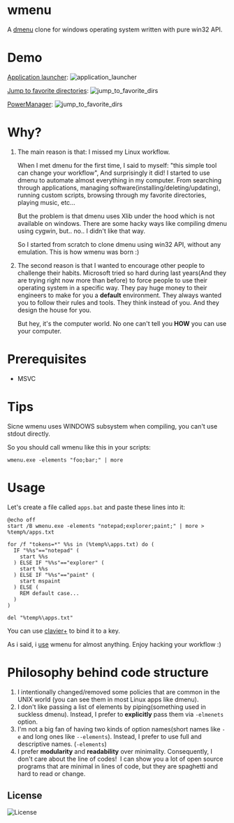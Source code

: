 # wmenu
A [dmenu](https://tools.suckless.org/dmenu/) clone for windows operating system written with pure win32 API.

# Demo

[Application launcher](https://github.com/LinArcX/winconf/blob/master/wmenu/02_apps.bat):
![application_launcher](https://user-images.githubusercontent.com/10884422/190995855-8fda3c72-1f08-4fa5-b454-7a5c29b95507.jpg)

[Jump to favorite directories](https://github.com/LinArcX/winconf/blob/master/wmenu/01_dirs.bat):
![jump_to_favorite_dirs](https://user-images.githubusercontent.com/10884422/190996240-65d5f85c-62a2-4884-b8e8-9dc76f8c873b.jpg)

[PowerManager](https://github.com/LinArcX/winconf/blob/master/wmenu/00_power_manager.bat):
![jump_to_favorite_dirs](https://user-images.githubusercontent.com/10884422/191008799-d19962ec-af4f-47eb-bd32-ef533af7c66b.jpg)

# Why?
1. The main reason is that: I missed my Linux workflow.

	When I met dmenu for the first time, I said to myself: "this simple tool can change your workflow", And surprisingly it did!
	I started to use dmenu to automate almost everything in my computer.
	From searching through applications, managing software(installing/deleting/updating), running custom scripts, browsing through my favorite directories, playing music, etc...

	But the problem is that dmenu uses Xlib under the hood which is not available on windows. There are some hacky ways like compiling dmenu using cygwin, but.. no.. I didn't like that way.

	So I started from scratch to clone dmenu using win32 API, without any emulation. This is how wmenu was born :)

2. The second reason is that I wanted to encourage other people to challenge their habits.
	Microsoft tried so hard during last years(And they are trying right now more than before) to force people to use their operating system in a specific way.
	They pay huge money to their engineers to make for you a __default__ environment.
	They always wanted you to follow their rules and tools. They think instead of you. And they design the house for you.

	But hey, it's the computer world. No one can't tell you __HOW__ you can use your computer.

# Prerequisites
- MSVC

# Tips
Sicne wmenu uses WINDOWS subsystem when compiling, you can't use stdout directly.

So you should call wmenu like this in your scripts:

`wmenu.exe -elements "foo;bar;" | more`

# Usage

Let's create a file called `apps.bat` and paste these lines into it:
```
@echo off
start /B wmenu.exe -elements "notepad;explorer;paint;" | more > %temp%/apps.txt

for /f "tokens=*" %%s in (%temp%\apps.txt) do (
  IF "%%s"=="notepad" (
	start %%s
  ) ELSE IF "%%s"=="explorer" (
	start %%s
  ) ELSE IF "%%s"=="paint" (
	start mspaint
  ) ELSE (
	REM default case...
  )
)

del "%temp%\apps.txt"
```

You can use [clavier+](https://github.com/guilryder/clavier-plus) to bind it to a key.

As i said, i [use](https://github.com/LinArcX/winconf/tree/master/wmenu) wmenu for almost anything. Enjoy hacking your workflow :)

# Philosophy behind code structure
1. I intentionally changed/removed some policies that are common in the UNIX world (you can see them in most Linux apps like dmenu).
2. I don't like passing a list of elements by piping(something used in suckless dmenu). Instead, I prefer to __explicitly__ pass them via `-elmenets` option.
3. I'm not a big fan of having two kinds of option names(short names like `-e` and long ones like `--elements`). Instead, I prefer to use full and descriptive names. (`-elements`)
4. I prefer __modularity__ and __readability__ over minimality. Consequently, I don't care about the line of codes!
 I can show you a lot of open source programs that are minimal in lines of code, but they are spaghetti and hard to read or change.

## License
![License](https://img.shields.io/github/license/LinArcX/wmenu.svg)
